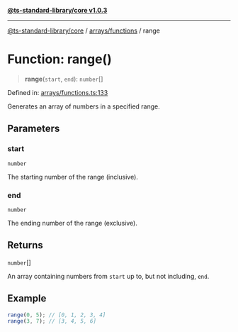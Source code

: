 [**@ts-standard-library/core v1.0.3**](../../../README.md)

***

[@ts-standard-library/core](../../../modules.md) / [arrays/functions](../README.md) / range

# Function: range()

> **range**(`start`, `end`): `number`[]

Defined in: [arrays/functions.ts:133](https://github.com/gabaudette/ts-stdlib/blob/be448e6a9d9c20c6c2f27f6550ce4e65fc8c9b89/packages/core/src/arrays/functions.ts#L133)

Generates an array of numbers in a specified range.

## Parameters

### start

`number`

The starting number of the range (inclusive).

### end

`number`

The ending number of the range (exclusive).

## Returns

`number`[]

An array containing numbers from `start` up to, but not including, `end`.

## Example

```typescript
range(0, 5); // [0, 1, 2, 3, 4]
range(3, 7); // [3, 4, 5, 6]
```

